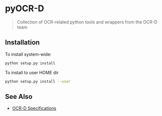 # pyOCR-D

> Collection of OCR-related python tools and wrappers from the OCR-D team


## Installation

To install system-wide:

```sh
python setup.py install
```

To install to user HOME dir

```sh
python setup.py install --user
```


## See Also

* [OCR-D Specifications](https://github.com/ocr-d/spec)
